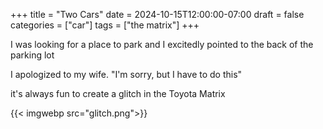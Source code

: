 +++
title = "Two Cars"
date = 2024-10-15T12:00:00-07:00
draft = false
categories = ["car"]
tags = ["the matrix"]
+++

I was looking for a place to park and I excitedly pointed to the back of the parking lot

I apologized to my wife. "I'm sorry, but I have to do this"

it's always fun to create a glitch in the Toyota Matrix

{{< imgwebp src="glitch.png">}}